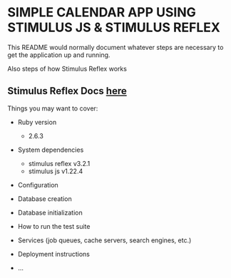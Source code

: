# SIMPLE CALENDAR APP USING STIMULUS JS & STIMULUS REFLEX

This README would normally document whatever steps are necessary to get the
application up and running.

Also steps of how Stimulus Reflex works

## Stimulus Reflex Docs [here](https://docs.stimulusreflex.com/setup)

Things you may want to cover:

* Ruby version
  - 2.6.3

* System dependencies
  - stimulus reflex v3.2.1
  - stimulus js v1.22.4

* Configuration

* Database creation

* Database initialization

* How to run the test suite

* Services (job queues, cache servers, search engines, etc.)

* Deployment instructions

* ...
